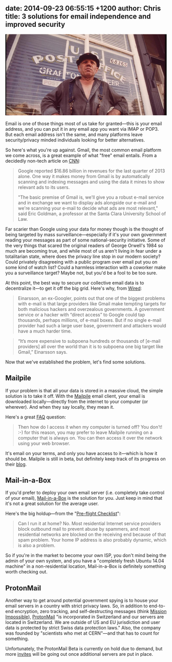 date: 2014-09-23 06:55:15 +1200
author: Chris
title: 3 solutions for email independence and improved security
----

<!-- excerpt -->

![Post Office](/media/2014-09-23-post-office.jpg)

Email is one of those things most of us take for granted—this is your email address, and you can put it in any email app you want via IMAP or POP3. But each email address isn't the same, and many platforms leave security/privacy minded individuals looking for better alternatives.

<!-- /excerpt -->

So here's what you're up against. Gmail, the most common email platform we come across, is a great example of what "free" email entails. From a decidedly non-tech article on [CNN](http://edition.cnn.com/2014/03/31/tech/web/gmail-privacy-problems/):

>Google reported $16.86 billion in revenues for the last quarter of 2013 alone. One way it makes money from Gmail is by automatically scanning and indexing messages and using the data it mines to show relevant ads to its users.
>
>"The basic premise of Gmail is, we'll give you a robust e-mail service and in exchange we want to display ads alongside our e-mail and we're scanning your e-mail to decide what ads are most relevant," said Eric Goldman, a professor at the Santa Clara University School of Law.

Far scarier than Google using your data for money though is the thought of being targeted by mass surveillance—especially if it's your own government reading your messages as part of some national-security initiative. Some of the very things that scared the original readers of George Orwell's 1984 so much are becoming true, and while most of us aren't living in fear under a totalitarian state, where does the privacy line stop in our modern society? Could privately disagreeing with a public program over email put you on some kind of watch list? Could a harmless interaction with a coworker make you a surveillance target? Maybe not, but you'd be a fool to be too sure.

At this point, the best way to secure our collective email data is to decentralize it—to get it off the big grid. Here's why, from [Wired](http://www.wired.com/2013/08/mailpile/):

>Einarsson, an ex-Googler, points out that one of the biggest problems with e-mail is that large providers like Gmail make tempting targets for both malicious hackers and overzealous governments. A government service or a hacker with “direct access” to Google could tap thousands, perhaps millions, of e-mail boxes. But if no single e-mail provider had such a large user base, government and attackers would have a much harder time.

>“It’s more expensive to subpoena hundreds or thousands of [e-mail providers] all over the world than it is to subpoena one big target like Gmail,” Einarsson says.

Now that we've established the problem, let's find some solutions.

## Mailpile

If your problem is that all your data is stored in a massive cloud, the simple solution is to take it off. With the [Mailpile](https://www.mailpile.is/) email client, your email is downloaded locally—directly from the internet to your computer (or wherever). And when they say locally, they mean it.

Here's a great [FAQ](https://www.mailpile.is/faq/) question:

>Then how do I access it when my computer is turned off?
>You don't! :-) for this reason, you may prefer to leave Mailpile running on a computer that is always on. You can then access it over the network using your web browser.

It's email on your terms, and only you have access to it—which is how it should be. Mailpile is still in beta, but definitely keep track of its progress on their [blog](https://www.mailpile.is/blog/).

## Mail-in-a-Box

If you'd prefer to deploy your own email server (i.e. completely take control of your email), [Mail-in-a-Box](https://mailinabox.email/) is the solution for you. Just keep in mind that it's not a great solution for the average user.

Here's the big holdup—from the "[Pre-flight Checklist](https://mailinabox.email/guide.html)":

>Can I run it at home?
>No. Most residential Internet service providers block outbound mail to prevent abuse by spammers, and most residential networks are blocked on the receiving end because of that spam problem. Your home IP address is also probably dynamic, which is also a problem.

So if you're in the market to become your own ISP, you don't mind being the admin of your own system, and you have a "completely fresh Ubuntu 14.04 machine" in a non-residential location, Mail-in-a-Box is definitely something worth checking out.

## ProtonMail

Another way to get around potential government spying is to house your email servers in a country with strict privacy laws. So, in addition to end-to-end encryption, zero tracking, and self-destructing messages (think [Mission Impossible](http://www.youtube.com/watch?v=MA2KmJMKFrQ)), [ProtonMail](https://protonmail.ch/) "is incorporated in Switzerland and our servers are located in Switzerland. We are outside of US and EU jurisdiction and user data is protected by strict Swiss data protection laws." Also, the company was founded by "scientists who met at CERN"—and that has to count for something.

Unfortunately, the ProtonMail Beta is currently on hold due to demand, but more [invites](https://protonmail.ch/invite) will be going out once additional servers are put in place.



